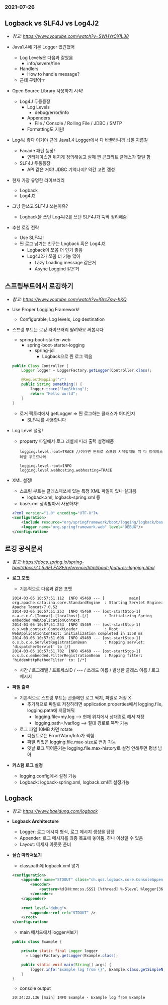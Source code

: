 ### 2021-07-26

## Logback vs SLF4J vs Log4J2
- *참고: https://www.youtube.com/watch?v=SWHYrCXIL38*
- Java1.4에 기본 Logger 있긴했어
    - Log Levels은 다음과 같았음
        - info/severe/fine
    - Handlers
        - How to handle message?
    - 근데 구렸어ㅜ

- Open Source Library 사용하기 시작!
    - Log4J 두등등장
        - Log Levels
            - debug/error/info
        - Appenders
            - File / Console / Rolling File / JDBC / SMTP
        - Formatting도 지원!

- Log4J 좋다 이거야 근데 Java1.4 Logger에서 다 바꿀라니까 뇌절 지름길
    - Facade 패턴 등장!
        - 인터페이스만 뒤지게 정의해놓고 실제 찐 콘크리트 클래스가 할일 함
    - SLF4J 두둥등장
        - API 같은 거야! JDBC 기억나지? 약간 고런 갬성

- 현재 가장 유명한 라이브러리
    - Logback
    - Log4J2

- 그냥 안쓰고 SLF4J 쓰는이유?
    - Logback을 쓰던 Log4J2를 쓰던 SLF4J가 뚝딱 정리해줌 

- 추천 로깅 전략
    - Use SLF4J!
    - 찐 로그 남기는 친구는 Logback 혹은 Log4J2
        - Logback이 쪼꼼 더 인기 좋음
        - Log4J2가 쪼꼼 더 기능 많아
            - Lazy Loading message 같은거
            - Async Loggind 같은거

## 스프링부트에서 로깅하기
- *참고: https://www.youtube.com/watch?v=lGrcZsw-hKQ*
- Use Proper Logging Framework!
    - Configurable, Log levels, Log destination

- 스프링 부트는 로깅 라이브러리 딸려와요 써봅시다
    - spring-boot-starter-web
        - spring-boot-starter-logging
            - spring-jcl
                - Logback으로 찐 로그 찍음
    ```java
    public Class Controller {
        Logger logger = LoggerFactory.getLogger(Controller.class);
    
        @RequestMapping("/")
        public String something() {
            logger.trace("logSthing");
            return "Hello world";
        }       
    }
    ```
    - 로거 팩토리에서 getLogger => 찐 로그하는 클래스가 어디인지
        - SLF4J를 사용합니다

- Log Level 설정!
    - property 파일에서 로그 레벨에 따라 출력 설정해줌
        ```properties
        logging.level.root=TRACE //이러면 찐으로 스프링 시작할때도 싹 다 트레이스레벨 우르르나와
        ```
        ```properties
        logging.level.root=INFO
        logging.level.webhosting.webhosting=TRACE
        ```

- XML 설정!
    - 스프링 부트는 클래스패쓰에 있는 특정 XML 파일이 있나 살펴봄
        - logback.xml, logback-spring.xml 등
    - base.xml 상속받아서 사용하자!
    ```xml
    <?xml version="1.0" encoding="UTF-8"?>
    <configuration>
        <include resource="org/springframework/boot/logging/logback/base.xml"/>
        <logger name="org.springframework.web" level="DEBUG"/>
    </configuration>
    ```

## 로깅 공식문서
- *참고: https://docs.spring.io/spring-boot/docs/2.1.5.RELEASE/reference/html/boot-features-logging.html*
- **로그 포맷**
    - 기본적으로 다음과 같은 포맷
    ```
    2014-03-05 10:57:51.112  INFO 45469 --- [           main] org.apache.catalina.core.StandardEngine  : Starting Servlet Engine: Apache Tomcat/7.0.52
    2014-03-05 10:57:51.253  INFO 45469 --- [ost-startStop-1] o.a.c.c.C.[Tomcat].[localhost].[/]       : Initializing Spring embedded WebApplicationContext
    2014-03-05 10:57:51.253  INFO 45469 --- [ost-startStop-1] o.s.web.context.ContextLoader            : Root WebApplicationContext: initialization completed in 1358 ms
    2014-03-05 10:57:51.698  INFO 45469 --- [ost-startStop-1] o.s.b.c.e.ServletRegistrationBean        : Mapping servlet: 'dispatcherServlet' to [/]
    2014-03-05 10:57:51.702  INFO 45469 --- [ost-startStop-1] o.s.b.c.embedded.FilterRegistrationBean  : Mapping filter: 'hiddenHttpMethodFilter' to: [/*]
    ```
    - 시간 / 로그레벨 / 프로세스ID / --- / 쓰레드 이름 / 발생한 클래스 이름 / 로그 메시지

- **파일 출력**
    - 기본적으로 스프링 부트는 콘솔에만 로그 찍지, 파일로 저장 X
        - 추가적으로 파일로 저장하려면 application.properties에서 logging.file, logging.path에 저장해둬
            - logging.file=my.log --> 현재 위치에서 상대경로 해서 저장
            - logging.path=/var/log --> 절대 경로로 뚝딱 가능
    - 로그 파일 10MB 차면 rotate
        - 디폴트로는 Error/Warn/Info가 찍힘
        - 파일 리밋은 logging.file.max-size로 변경 가능
        - 옛날 로그 찍어둔거는 logging.file.max-history로 설정 안해두면 평생 남아

- **커스텀 로그 설정**
    - logging.config에서 설정 가능
    - Logback: logback-spring.xml, logback.xml로 설정가능

## Logback
- *참고: https://www.baeldung.com/logback*
- **Logback Architecture**
    - Logger: 로그 메시지 형식, 로그 메시지 생성을 담당
    - Appender: 로그 메시지를 최종 목표에 놓아둠, 하나 이상일 수 있음
    - Layout: 메세지 아웃풋 준비

- **실습 따라쳐보기**
    - classpath에 logback.xml 넣기
    ```xml
    <configuration>
        <appender name="STDOUT" class="ch.qos.logback.core.ConsoleAppender">
            <encoder>
                <pattern>%d{HH:mm:ss.SSS} [%thread] %-5level %logger{36} - %msg%n</pattern>
            </encoder>
        </appender>
        
        <root level="debug">
            <appender-ref ref="STDOUT" />
        </root>
    </configuration>
    ```
    - main 메서드에서 logger쳐보기
    ```java
    public class Example {
    
        private static final Logger logger 
          = LoggerFactory.getLogger(Example.class);
    
        public static void main(String[] args) {
            logger.info("Example log from {}", Example.class.getSimpleName());
        }
    }
    ```
    - console output
    ```
    20:34:22.136 [main] INFO Example - Example log from Example
    ```

